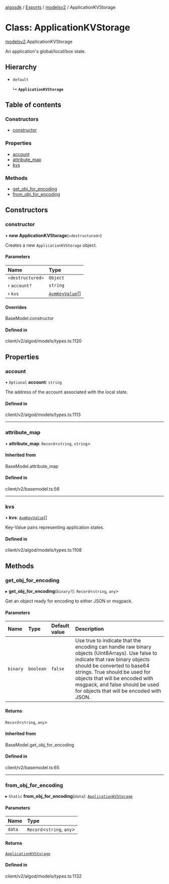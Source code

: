 [algosdk](../README.md) / [Exports](../modules.md) / [modelsv2](../modules/modelsv2.md) / ApplicationKVStorage

# Class: ApplicationKVStorage

[modelsv2](../modules/modelsv2.md).ApplicationKVStorage

An application's global/local/box state.

## Hierarchy

- `default`

  ↳ **`ApplicationKVStorage`**

## Table of contents

### Constructors

- [constructor](modelsv2.ApplicationKVStorage.md#constructor)

### Properties

- [account](modelsv2.ApplicationKVStorage.md#account)
- [attribute\_map](modelsv2.ApplicationKVStorage.md#attribute_map)
- [kvs](modelsv2.ApplicationKVStorage.md#kvs)

### Methods

- [get\_obj\_for\_encoding](modelsv2.ApplicationKVStorage.md#get_obj_for_encoding)
- [from\_obj\_for\_encoding](modelsv2.ApplicationKVStorage.md#from_obj_for_encoding)

## Constructors

### constructor

• **new ApplicationKVStorage**(`«destructured»`)

Creates a new `ApplicationKVStorage` object.

#### Parameters

| Name | Type |
| :------ | :------ |
| `«destructured»` | `Object` |
| › `account?` | `string` |
| › `kvs` | [`AvmKeyValue`](modelsv2.AvmKeyValue.md)[] |

#### Overrides

BaseModel.constructor

#### Defined in

client/v2/algod/models/types.ts:1120

## Properties

### account

• `Optional` **account**: `string`

The address of the account associated with the local state.

#### Defined in

client/v2/algod/models/types.ts:1113

___

### attribute\_map

• **attribute\_map**: `Record`\<`string`, `string`\>

#### Inherited from

BaseModel.attribute\_map

#### Defined in

client/v2/basemodel.ts:56

___

### kvs

• **kvs**: [`AvmKeyValue`](modelsv2.AvmKeyValue.md)[]

Key-Value pairs representing application states.

#### Defined in

client/v2/algod/models/types.ts:1108

## Methods

### get\_obj\_for\_encoding

▸ **get_obj_for_encoding**(`binary?`): `Record`\<`string`, `any`\>

Get an object ready for encoding to either JSON or msgpack.

#### Parameters

| Name | Type | Default value | Description |
| :------ | :------ | :------ | :------ |
| `binary` | `boolean` | `false` | Use true to indicate that the encoding can handle raw binary objects (Uint8Arrays). Use false to indicate that raw binary objects should be converted to base64 strings. True should be used for objects that will be encoded with msgpack, and false should be used for objects that will be encoded with JSON. |

#### Returns

`Record`\<`string`, `any`\>

#### Inherited from

BaseModel.get\_obj\_for\_encoding

#### Defined in

client/v2/basemodel.ts:65

___

### from\_obj\_for\_encoding

▸ `Static` **from_obj_for_encoding**(`data`): [`ApplicationKVStorage`](modelsv2.ApplicationKVStorage.md)

#### Parameters

| Name | Type |
| :------ | :------ |
| `data` | `Record`\<`string`, `any`\> |

#### Returns

[`ApplicationKVStorage`](modelsv2.ApplicationKVStorage.md)

#### Defined in

client/v2/algod/models/types.ts:1132

